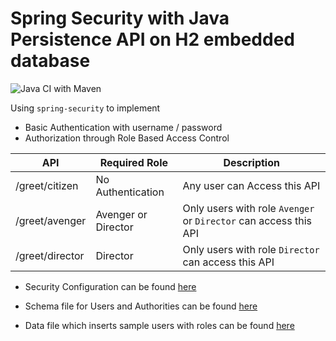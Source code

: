 
# Spring Security with Java Persistence API on H2 embedded database


![Java CI with Maven](https://github.com/hemrajanilavesh/spring-auth-jdbc-h2/actions/workflows/maven.yml/badge.svg)

Using `spring-security` to implement 
  - Basic Authentication with username / password 
  - Authorization through Role Based Access Control

| API  | Required Role | Description |
| ------------ | ---- | --- |
| /greet/citizen | No Authentication | Any user can Access this API  
| /greet/avenger | Avenger or Director | Only users with role `Avenger` or  `Director` can access this API
| /greet/director | Director | Only users with role  `Director` can access this API

  - Security Configuration can be found [here](https://github.com/hemrajanilavesh/spring-auth-jdbc-h2/blob/main/src/main/java/io/hemrlav/springsecurityjdbch2/config/SecurityConfiguration.java)

  - Schema file for Users and Authorities can be found [here](https://github.com/hemrajanilavesh/spring-auth-jdbc-h2/blob/main/src/main/resources/schema.sql)

  - Data file which inserts sample users with roles can be found [here](https://github.com/hemrajanilavesh/spring-auth-jdbc-h2/blob/main/src/main/resources/data.sql)
